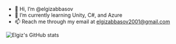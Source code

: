 - 👋 Hi, I’m @elgizabbasov
- 🌱 I’m currently learning Unity, C#, and Azure
- 📫 Reach me through my email at elgizabbasov2001@gmail.com

![Elgiz's GitHub stats](https://github-readme-stats.vercel.app/api?username=elgizabbasov&show_icons=true&theme=radical)

<!---
elgizabbasov/elgizabbasov is a ✨ special ✨ repository because its `README.md` (this file) appears on your GitHub profile.
You can click the Preview link to take a look at your changes.
--->
